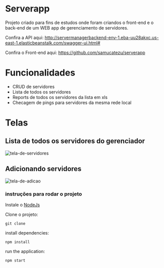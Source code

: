 # Serverapp

Projeto criado para fins de estudos onde foram criandos o front-end e o back-end de um WEB app de gerenciamento de servidores.

Confira a API aqui: http://servermanagerbackend-env-1.eba-uu28akxc.us-east-1.elasticbeanstalk.com/swagger-ui.html#

Confira o Front-end aqui: https://github.com/samucatezu/serverapp

# Funcionalidades

- CRUD de servidores
- Lista de todos os servidores
- Reports de todos os servidores da lista em xls
- Checagem de pings para servidores da mesma rede local

# Telas

## Lista de todos os servidores do gerenciador
![tela-de-servidores](https://user-images.githubusercontent.com/86020448/173208153-b97faf23-74f5-4bac-8731-48bb9e9ec5b5.png)

## Adicionando servidores
![tela-de-adicao](https://user-images.githubusercontent.com/86020448/173208152-63285890-36e7-416e-9efd-67dab2f55d6a.png)

### instruções para rodar o projeto

Instale o [NodeJs](https://nodejs.org/en/)

Clone o projeto:
```
git clone 
```

install dependencies:
```
npm install
```

run the application:
```
npm start 
```

